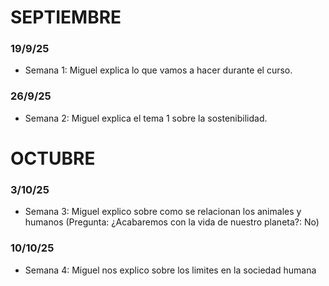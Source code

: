 # SEPTIEMBRE

### 19/9/25

- Semana 1: Miguel explica lo que vamos a hacer durante el curso.

### 26/9/25
-  Semana 2: Miguel explica el tema 1 sobre la sostenibilidad.

# OCTUBRE

### 3/10/25

- Semana 3: Miguel explico sobre como se relacionan los animales y humanos (Pregunta: ¿Acabaremos con la vida de nuestro planeta?: No)

### 10/10/25

- Semana 4: Miguel nos explico sobre los limites en la sociedad humana